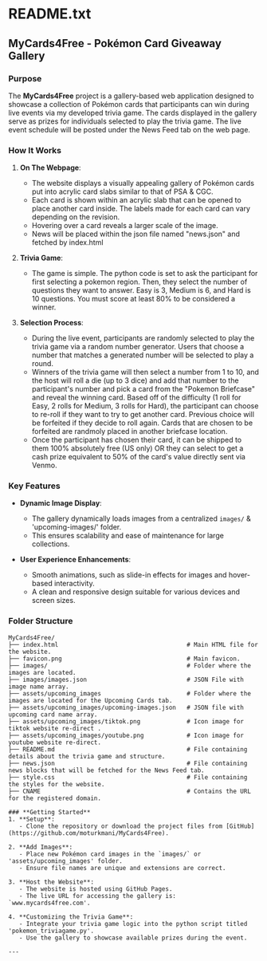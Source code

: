 # README.txt

## **MyCards4Free - Pokémon Card Giveaway Gallery**

### **Purpose**
The **MyCards4Free** project is a gallery-based web application designed to showcase a collection of Pokémon cards that participants can win during live events via my developed trivia game. The cards displayed in the gallery serve as prizes for individuals selected to play the trivia game. The live event schedule will be posted under the News Feed tab on the web page. 

### **How It Works**
1. **On The Webpage**:
   - The website displays a visually appealing gallery of Pokémon cards put into acrylic card slabs similar to that of PSA & CGC.
   - Each card is shown within an acrylic slab that can be opened to place another card inside. The labels made for each card can vary depending on the revision.
   - Hovering over a card reveals a larger scale of the image.
   - News will be placed within the json file named "news.json" and fetched by index.html
     
2. **Trivia Game**:
   - The game is simple. The python code is set to ask the participant for first selecting a pokemon region. Then, they select the number of questions they want to answer. Easy is 3, Medium is 6, and Hard is 10 questions. You must score at least 80% to be considered a winner.

3. **Selection Process**:
   - During the live event, participants are randomly selected to play the trivia game via a random number generator. Users that choose a number that matches a generated number will be selected to play a round.
   - Winners of the trivia game will then select a number from 1 to 10, and the host will roll a die (up to 3 dice) and add that number to the participant's number and pick a card from the "Pokemon Briefcase" and reveal the winning card. Based off of the difficulty (1       roll for Easy, 2 rolls for Medium, 3 rolls for Hard), the participant can choose to re-roll if they want to try to get another card. Previous choice will be forfeited if they decide to roll again. Cards that are chosen to be forfeited are randmoly placed in             another briefcase location.
   - Once the participant has chosen their card, it can be shipped to them 100% absolutely free (US only) OR they can select to get a cash prize equivalent to 50% of the card's value directly sent via Venmo. 

### **Key Features**
- **Dynamic Image Display**:
  - The gallery dynamically loads images from a centralized `images/` & 'upcoming-images/' folder.
  - This ensures scalability and ease of maintenance for large collections.
  
- **User Experience Enhancements**:
  - Smooth animations, such as slide-in effects for images and hover-based interactivity.
  - A clean and responsive design suitable for various devices and screen sizes.

### **Folder Structure**
```
MyCards4Free/
├── index.html                                    # Main HTML file for the website.
├── favicon.png                                   # Main favicon.
├── images/                                       # Folder where the images are located.
├── images/images.json                            # JSON File with image name array.
├── assets/upcoming_images                        # Folder where the images are located for the Upcoming Cards tab.
├── assets/upcoming_images/upcoming-images.json   # JSON file with upcoming card name array.
├── assets/upcoming_images/tiktok.png             # Icon image for tiktok website re-direct .
├── assets/upcoming_images/youtube.png            # Icon image for youtube website re-direct.
├── README.md                                     # File containing details about the trivia game and structure.
├── news.json                                     # File containing news blocks that will be fetched for the News Feed tab.
├── style.css                                     # File containing the styles for the website.
├── CNAME                                         # Contains the URL for the registered domain.

### **Getting Started**
1. **Setup**:
   - Clone the repository or download the project files from [GitHub](https://github.com/moturkmani/MyCards4Free).

2. **Add Images**:
   - Place new Pokémon card images in the `images/` or 'assets/upcoming_images' folder.
   - Ensure file names are unique and extensions are correct.

3. **Host the Website**:
   - The website is hosted using GitHub Pages.
   - The live URL for accessing the gallery is: `www.mycards4free.com'.

4. **Customizing the Trivia Game**:
   - Integrate your trivia game logic into the python script titled 'pokemon_triviagame.py'.
   - Use the gallery to showcase available prizes during the event.

---
